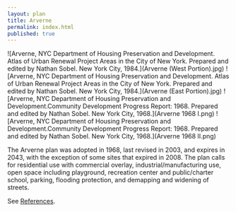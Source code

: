 ```yaml
---
layout: plan
title: Arverne
permalink: index.html
published: true
---
```


![Arverne, NYC Department of Housing Preservation and Development. Atlas of Urban Renewal Project Areas in the City of New York. Prepared and edited by Nathan Sobel. New York City, 1984.](Arverne \(West Portion\).jpg)
![Arverne, NYC Department of Housing Preservation and Development. Atlas of Urban Renewal Project Areas in the City of New York. Prepared and edited by Nathan Sobel. New York City, 1984.](Arverne \(East Portion\).jpg)
![Arverne, NYC Department of Housing Preservation and Development.Community Development Progress Report: 1968. Prepared and edited by Nathan Sobel. New York City, 1968.](Arverne 1968 I.png)
![Arverne, NYC Department of Housing Preservation and Development.Community Development Progress Report: 1968. Prepared and edited by Nathan Sobel. New York City, 1968.](Arverne 1968 II.png)

The Arverne plan was adopted in 1968, last revised in 2003, and expires in 2043, with the exception of some sites that expired in 2008. The plan calls for residential use with commercial overlay, industrial/manufacturing use, open space including playground, recreation center and public/charter school, parking, flooding protection, and demapping and widening of streets.

See [References](http://www.urbanreviewer.org/#page=references.html).